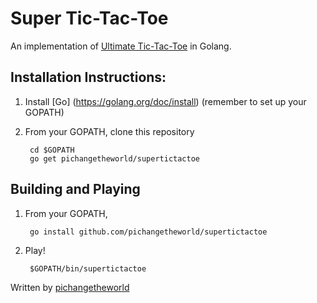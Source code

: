 # Super Tic-Tac-Toe
An implementation of [Ultimate Tic-Tac-Toe](http://mathwithbaddrawings.com/2013/06/16/ultimate-tic-tac-toe/) in Golang.


## Installation Instructions:

1. Install [Go] (https://golang.org/doc/install) (remember to set up your GOPATH)
2. From your GOPATH, clone this repository

        cd $GOPATH
        go get pichangetheworld/supertictactoe

## Building and Playing

1. From your GOPATH,

        go install github.com/pichangetheworld/supertictactoe

2. Play!

        $GOPATH/bin/supertictactoe


Written by [pichangetheworld](https://github.com/pichangetheworld)
